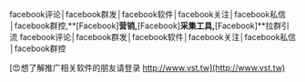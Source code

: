 facebook评论│facebook群发│facebook软件│facebook关注│facebook私信│facebook群控,**[Facebook]**营销,**[Facebook]**采集工具,**[Facebook]**拉群引流
facebook评论│facebook群发│facebook软件│facebook关注│facebook私信│facebook群控

[😍想了解推广相关软件的朋友请登录 http://www.vst.tw](http://www.vst.tw)



